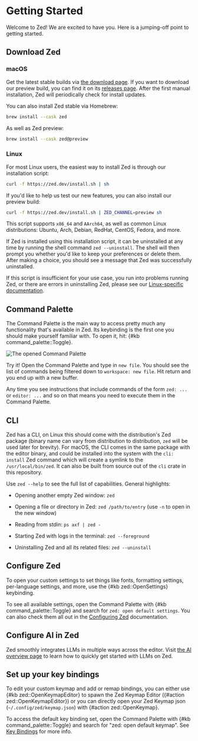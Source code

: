 # Getting Started

Welcome to Zed! We are excited to have you. Here is a jumping-off point to getting started.

## Download Zed

### macOS

Get the latest stable builds via [the download page](https://zed.dev/download). If you want to download our preview build, you can find it on its [releases page](https://zed.dev/releases/preview). After the first manual installation, Zed will periodically check for install updates.

You can also install Zed stable via Homebrew:

```sh
brew install --cask zed
```

As well as Zed preview:

```sh
brew install --cask zed@preview
```

### Linux

For most Linux users, the easiest way to install Zed is through our installation script:

```sh
curl -f https://zed.dev/install.sh | sh
```

If you'd like to help us test our new features, you can also install our preview build:

```sh
curl -f https://zed.dev/install.sh | ZED_CHANNEL=preview sh
```

This script supports `x86_64` and `AArch64`, as well as common Linux distributions: Ubuntu, Arch, Debian, RedHat, CentOS, Fedora, and more.

If Zed is installed using this installation script, it can be uninstalled at any time by running the shell command `zed --uninstall`. The shell will then prompt you whether you'd like to keep your preferences or delete them. After making a choice, you should see a message that Zed was successfully uninstalled.

If this script is insufficient for your use case, you run into problems running Zed, or there are errors in uninstalling Zed, please see our [Linux-specific documentation](./linux.md).

## Command Palette

The Command Palette is the main way to access pretty much any functionality that's available in Zed. Its keybinding is the first one you should make yourself familiar with. To open it, hit: {#kb command_palette::Toggle}.

![The opened Command Palette](https://zed.dev/img/features/command-palette.jpg)

Try it! Open the Command Palette and type in `new file`. You should see the list of commands being filtered down to `workspace: new file`. Hit return and you end up with a new buffer.

Any time you see instructions that include commands of the form `zed: ...` or `editor: ...` and so on that means you need to execute them in the Command Palette.

## CLI

Zed has a CLI, on Linux this should come with the distribution's Zed package (binary name can vary from distribution to distribution, `zed` will be used later for brevity).
For macOS, the CLI comes in the same package with the editor binary, and could be installed into the system with the `cli: install` Zed command which will create a symlink to the `/usr/local/bin/zed`.
It can also be built from source out of the `cli` crate in this repository.

Use `zed --help` to see the full list of capabilities.
General highlights:

- Opening another empty Zed window: `zed`

- Opening a file or directory in Zed: `zed /path/to/entry` (use `-n` to open in the new window)

- Reading from stdin: `ps axf | zed -`

- Starting Zed with logs in the terminal: `zed --foreground`

- Uninstalling Zed and all its related files: `zed --uninstall`

## Configure Zed

To open your custom settings to set things like fonts, formatting settings, per-language settings, and more, use the {#kb zed::OpenSettings} keybinding.

To see all available settings, open the Command Palette with {#kb command_palette::Toggle} and search for `zed: open default settings`.
You can also check them all out in the [Configuring Zed](./configuring-zed.md) documentation.

## Configure AI in Zed

Zed smoothly integrates LLMs in multiple ways across the editor.
Visit [the AI overview page](./ai/overview.md) to learn how to quickly get started with LLMs on Zed.

## Set up your key bindings

To edit your custom keymap and add or remap bindings, you can either use {#kb zed::OpenKeymapEditor} to spawn the Zed Keymap Editor ({#action zed::OpenKeymapEditor}) or you can directly open your Zed Keymap json (`~/.config/zed/keymap.json`) with {#action zed::OpenKeymap}.

To access the default key binding set, open the Command Palette with {#kb command_palette::Toggle} and search for "zed: open default keymap". See [Key Bindings](./key-bindings.md) for more info.
